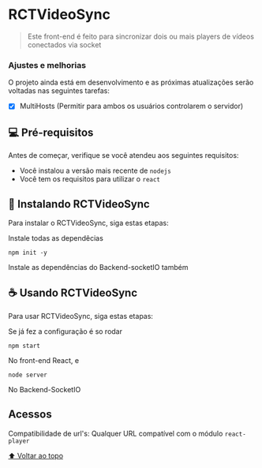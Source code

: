 # RCTVideoSync

> Este front-end é feito para sincronizar dois ou mais players de vídeos conectados via socket

### Ajustes e melhorias

O projeto ainda está em desenvolvimento e as próximas atualizações serão voltadas nas seguintes tarefas:
- [X] MultiHosts (Permitir para ambos os usuários controlarem o servidor)

## 💻 Pré-requisitos

Antes de começar, verifique se você atendeu aos seguintes requisitos:

* Você instalou a versão mais recente de `nodejs`
* Você tem os requisitos para utilizar o `react`

## 🚀 Instalando RCTVideoSync

Para instalar o RCTVideoSync, siga estas etapas:

Instale todas as dependêcias
```
npm init -y
```

Instale as dependências do Backend-socketIO também

## ☕ Usando RCTVideoSync

Para usar RCTVideoSync, siga estas etapas:

Se já fez a configuração é so rodar
```
npm start
```
No front-end React, e
```
node server
```
No Backend-SocketIO
## Acessos
Compatibilidade de url's: Qualquer URL compatível com o módulo `react-player`
  
  
[⬆ Voltar ao topo](#RCTVideoSync)<br>
